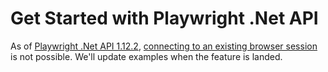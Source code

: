 # Get Started with Playwright .Net API
As of [Playwright .Net API 1.12.2](https://github.com/microsoft/playwright-dotnet/releases/tag/v1.12.2), [connecting to an existing browser session](https://github.com/microsoft/playwright-dotnet/issues/1291) is not possible. We'll update examples when the feature is landed.